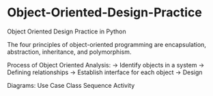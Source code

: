 # Object-Oriented-Design-Practice
Object Oriented Design Practice in Python

The four principles of object-oriented programming are encapsulation, abstraction, inheritance, and polymorphism.

Process of Object Oriented Analysis:
-> Identify objects in a system
-> Defining relationships
-> Establish interface for each object
-> Design

Diagrams:
    Use Case
    Class
    Sequence
    Activity